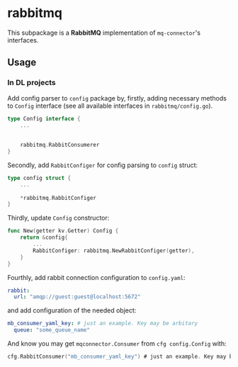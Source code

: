 # rabbitmq

This subpackage is a **RabbitMQ** implementation of `mq-connector`'s interfaces.

## Usage

### In DL projects

Add config parser to `config` package by, firstly, adding necessary methods to
`Config` interface (see all available interfaces in `rabbitmq/config.go`).

```go
type Config interface {
    ...
    
    
    rabbitmq.RabbitConsumerer
}
```

Secondly, add `RabbitConfiger` for config parsing to `config` struct:

``` go
type config struct {
    ...
    
    *rabbitmq.RabbitConfiger
}
```

Thirdly, update `Config` constructor:

``` go
func New(getter kv.Getter) Config {
	return &config{
        ...
        RabbitConfiger: rabbitmq.NewRabbitConfiger(getter),
    }
}
```

Fourthly, add rabbit connection configuration to `config.yaml`:

``` yaml
rabbit:
  url: "amqp://guest:guest@localhost:5672"
```

and add configuration of the needed object:

``` yaml
mb_consumer_yaml_key: # just an example. Key may be arbitary
  queue: "some_queue_name"
```

And know you may get `mqconnector.Consumer` from `cfg config.Config` with:

``` go
cfg.RabbitConsumer("mb_consumer_yaml_key") # just an example. Key may be arbitary 
```

